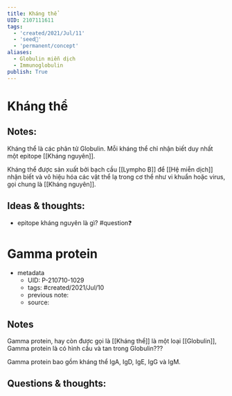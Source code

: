 ```yaml
---
title: Kháng thể
UID: 2107111611
tags:
  - 'created/2021/Jul/11'
  - 'seed🥜'
  - 'permanent/concept'
aliases:
  - Globulin miễn dịch
  - Immunoglobulin
publish: True
---
```

# Kháng thể

## Notes:
Kháng thể là các phân tử Globulin. Mỗi kháng thể chỉ nhận biết duy nhất một epitope [[Kháng nguyên]].

Kháng thể được sản xuất bởi bạch cầu [[Lympho B]] để [[Hệ miễn dịch]] nhận biết và vô hiệu hóa các vật thể lạ trong cơ thể như vi khuẩn hoặc virus, gọi chung là [[Kháng nguyên]].

## Ideas & thoughts:
- epitope kháng nguyên là gì? #question❓ 

# Gamma protein

- metadata
	- UID: P-210710-1029
	- tags: #created/2021/Jul/10
	- previous note: 
	- source: 

## Notes
Gamma protein, hay còn được gọi là [[Kháng thể]] là một loại [[Globulin]], Gamma protein là có hình cầu và tan trong Globulin???

Gamma protein bao gồm kháng thể IgA, IgD, IgE, IgG và IgM.

## Questions & thoughts:

